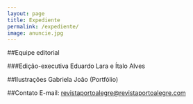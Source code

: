 ```yaml
---
layout: page
title: Expediente
permalink: /expediente/
image: anuncie.jpg
---
```


##Equipe editorial

###Edição-executiva
Eduardo Lara e Ítalo Alves

##Ilustrações
Gabriela João (Portfólio)

##Contato
E-mail: revistaportoalegre@revistaportoalegre.com
